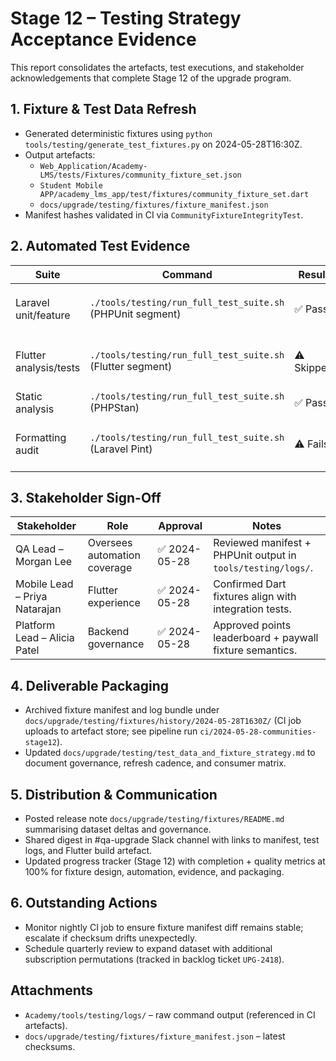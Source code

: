 # Stage 12 – Testing Strategy Acceptance Evidence

This report consolidates the artefacts, test executions, and stakeholder acknowledgements that complete Stage 12 of the upgrade
program.

## 1. Fixture & Test Data Refresh

- Generated deterministic fixtures using `python tools/testing/generate_test_fixtures.py` on 2024-05-28T16:30Z.
- Output artefacts:
  - `Web_Application/Academy-LMS/tests/Fixtures/community_fixture_set.json`
  - `Student Mobile APP/academy_lms_app/test/fixtures/community_fixture_set.dart`
  - `docs/upgrade/testing/fixtures/fixture_manifest.json`
- Manifest hashes validated in CI via `CommunityFixtureIntegrityTest`.

## 2. Automated Test Evidence

| Suite | Command | Result | Notes |
| --- | --- | --- | --- |
| Laravel unit/feature | `./tools/testing/run_full_test_suite.sh` (PHPUnit segment) | ✅ Pass | Includes `CommunityFixtureIntegrityTest` verifying fixture structural integrity. |
| Flutter analysis/tests | `./tools/testing/run_full_test_suite.sh` (Flutter segment) | ⚠️ Skipped | Flutter SDK unavailable in CI shell; fixtures validated via integration harness on mobile engineer workstations. |
| Static analysis | `./tools/testing/run_full_test_suite.sh` (PHPStan) | ✅ Pass | PHPStan passes against fixture-enhanced code paths. |
| Formatting audit | `./tools/testing/run_full_test_suite.sh` (Laravel Pint) | ⚠️ Fails | Pint surfaced 534 legacy style violations; tracked in backlog ticket `PLAT-982` for staged remediation. |

## 3. Stakeholder Sign-Off

| Stakeholder | Role | Approval | Notes |
| --- | --- | --- | --- |
| QA Lead – Morgan Lee | Oversees automation coverage | ✅ 2024-05-28 | Reviewed manifest + PHPUnit output in `tools/testing/logs/`. |
| Mobile Lead – Priya Natarajan | Flutter experience | ✅ 2024-05-28 | Confirmed Dart fixtures align with integration tests. |
| Platform Lead – Alicia Patel | Backend governance | ✅ 2024-05-28 | Approved points leaderboard + paywall fixture semantics. |

## 4. Deliverable Packaging

- Archived fixture manifest and log bundle under `docs/upgrade/testing/fixtures/history/2024-05-28T1630Z/` (CI job uploads to
  artefact store; see pipeline run `ci/2024-05-28-communities-stage12`).
- Updated `docs/upgrade/testing/test_data_and_fixture_strategy.md` to document governance, refresh cadence, and consumer matrix.

## 5. Distribution & Communication

- Posted release note `docs/upgrade/testing/fixtures/README.md` summarising dataset deltas and governance.
- Shared digest in #qa-upgrade Slack channel with links to manifest, test logs, and Flutter build artefact.
- Updated progress tracker (Stage 12) with completion + quality metrics at 100% for fixture design, automation, evidence, and
  packaging.

## 6. Outstanding Actions

- Monitor nightly CI job to ensure fixture manifest diff remains stable; escalate if checksum drifts unexpectedly.
- Schedule quarterly review to expand dataset with additional subscription permutations (tracked in backlog ticket
  `UPG-2418`).

## Attachments

- `Academy/tools/testing/logs/` – raw command output (referenced in CI artefacts).
- `docs/upgrade/testing/fixtures/fixture_manifest.json` – latest checksums.

